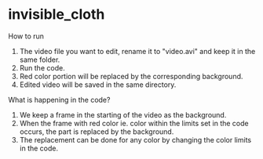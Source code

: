 # invisible_cloth
How to run
1. The video file you want to edit, rename it to "video.avi" and keep it in the same folder.
2. Run the code.
3. Red color portion will be replaced by the corresponding background.
4. Edited video will be saved in the same directory.

What is happening in the code?
1. We keep a frame in the starting of the video as the background.
2. When the frame with red color ie. color within the limits set in the code occurs, the part is replaced by the background.
3. The replacement can be done for any color by changing the color limits in the code.
